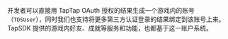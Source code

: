开发者可以直接用 TapTap OAuth 授权的结果生成一个游戏内的账号（`TDSUser`），同时我们也支持将更多第三方认证登录的结果绑定到该账号上来。 TapSDK 提供的游戏内好友、成就等服务和功能，也都基于这一账户系统。

